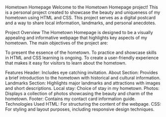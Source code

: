 Hometown Homepage
Welcome to the Hometown Homepage project! This is a personal project created to showcase the beauty and uniqueness of my hometown using HTML and CSS. 
This project serves as a digital postcard and a way to share local information, landmarks, and personal anecdotes.

Project Overview
The Hometown Homepage is designed to be a visually appealing and informative webpage that highlights key aspects of my hometown. The main objectives of the project are:

To present the essence of the hometown.
To practice and showcase skills in HTML and CSS learning is ongoing.
To create a user-friendly experience that makes it easy for visitors to learn about the hometown.

Features
Header: Includes eye catching invitation.
About Section: Provides a brief introduction to the hometown with historical and cultural information.
Landmarks Section: Highlights major landmarks and attractions with images and short descriptions.
Local stay: Choice of stay in my hometown.
Photos: Displays a collection of photos showcasing the beauty and charm of the hometown.
Footer: Contains my contact card information guide.
Technologies Used
HTML: For structuring the content of the webpage.
CSS: For styling and layout purposes, including responsive design techniques.
